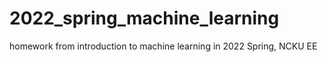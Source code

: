 # 2022_spring_machine_learning
homework from introduction to machine learning in 2022 Spring, NCKU EE
